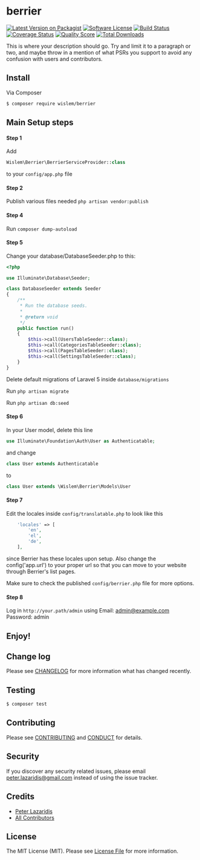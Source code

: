 # berrier

[![Latest Version on Packagist][ico-version]][link-packagist]
[![Software License][ico-license]](LICENSE.md)
[![Build Status][ico-travis]][link-travis]
[![Coverage Status][ico-scrutinizer]][link-scrutinizer]
[![Quality Score][ico-code-quality]][link-code-quality]
[![Total Downloads][ico-downloads]][link-downloads]

This is where your description should go. Try and limit it to a paragraph or two, and maybe throw in a mention of what
PSRs you support to avoid any confusion with users and contributors.

## Install

Via Composer

``` bash
$ composer require wislem/berrier
```

## Main Setup steps

#### Step 1
Add
``` php
Wislem\Berrier\BerrierServiceProvider::class
```
to your ```config/app.php``` file

#### Step 2
Publish various files needed
```php artisan vendor:publish```

#### Step 4
Run ```composer dump-autoload```

#### Step 5
Change your database/DatabaseSeeder.php to this:
```php
<?php

use Illuminate\Database\Seeder;

class DatabaseSeeder extends Seeder
{
    /**
     * Run the database seeds.
     *
     * @return void
     */
    public function run()
    {
        $this->call(UsersTableSeeder::class);
        $this->call(CategoriesTableSeeder::class);
        $this->call(PagesTableSeeder::class);
        $this->call(SettingsTableSeeder::class);
    }
}
```

Delete default migrations of Laravel 5 inside ```database/migrations```

Run ```php artisan migrate```

Run ```php artisan db:seed```

#### Step 6
In your User model, delete this line
```php
use Illuminate\Foundation\Auth\User as Authenticatable;
```
and change
```php
class User extends Authenticatable 
```
to
```php
class User extends \Wislem\Berrier\Models\User
```

#### Step 7
Edit the locales inside ```config/translatable.php``` to look like this
``` php
    'locales' => [
        'en',
        'el',
        'de',
    ],
```
since Berrier has these locales upon setup.
Also change the config('app.url') to your proper url so that you can move to your
website through Berrier's list pages.

Make sure to check the published ```config/berrier.php``` file for more options.

#### Step 8
Log in ```http://your.path/admin``` using
Email: admin@example.com
Password: admin

## Enjoy!

## Change log

Please see [CHANGELOG](CHANGELOG.md) for more information what has changed recently.

## Testing

``` bash
$ composer test
```

## Contributing

Please see [CONTRIBUTING](CONTRIBUTING.md) and [CONDUCT](CONDUCT.md) for details.

## Security

If you discover any security related issues, please email peter.lazaridis@gmail.com instead of using the issue tracker.

## Credits

- [Peter Lazaridis][link-author]
- [All Contributors][link-contributors]

## License

The MIT License (MIT). Please see [License File](LICENSE.md) for more information.

[ico-version]: https://img.shields.io/packagist/v/wislem/berrier.svg?style=flat-square
[ico-license]: https://img.shields.io/badge/license-MIT-brightgreen.svg?style=flat-square
[ico-travis]: https://img.shields.io/travis/wislem/berrier/master.svg?style=flat-square
[ico-scrutinizer]: https://img.shields.io/scrutinizer/coverage/g/wislem/berrier.svg?style=flat-square
[ico-code-quality]: https://img.shields.io/scrutinizer/g/wislem/berrier.svg?style=flat-square
[ico-downloads]: https://img.shields.io/packagist/dt/wislem/berrier.svg?style=flat-square

[link-packagist]: https://packagist.org/packages/wislem/berrier
[link-travis]: https://travis-ci.org/wislem/berrier
[link-scrutinizer]: https://scrutinizer-ci.com/g/wislem/berrier/code-structure
[link-code-quality]: https://scrutinizer-ci.com/g/wislem/berrier
[link-downloads]: https://packagist.org/packages/wislem/berrier
[link-author]: https://github.com/wislem
[link-contributors]: ../../contributors
